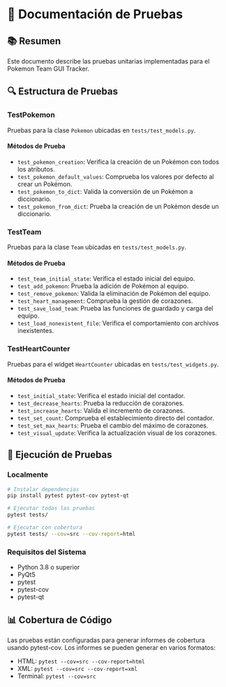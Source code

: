 # 🧪 Documentación de Pruebas

## 📚 Resumen

Este documento describe las pruebas unitarias implementadas para el Pokemon Team GUI Tracker.

## 🔍 Estructura de Pruebas

### TestPokemon

Pruebas para la clase `Pokemon` ubicadas en `tests/test_models.py`.

#### Métodos de Prueba

- `test_pokemon_creation`: Verifica la creación de un Pokémon con todos los atributos.
- `test_pokemon_default_values`: Comprueba los valores por defecto al crear un Pokémon.
- `test_pokemon_to_dict`: Valida la conversión de un Pokémon a diccionario.
- `test_pokemon_from_dict`: Prueba la creación de un Pokémon desde un diccionario.

### TestTeam

Pruebas para la clase `Team` ubicadas en `tests/test_models.py`.

#### Métodos de Prueba

- `test_team_initial_state`: Verifica el estado inicial del equipo.
- `test_add_pokemon`: Prueba la adición de Pokémon al equipo.
- `test_remove_pokemon`: Valida la eliminación de Pokémon del equipo.
- `test_heart_management`: Comprueba la gestión de corazones.
- `test_save_load_team`: Prueba las funciones de guardado y carga del equipo.
- `test_load_nonexistent_file`: Verifica el comportamiento con archivos inexistentes.

### TestHeartCounter

Pruebas para el widget `HeartCounter` ubicadas en `tests/test_widgets.py`.

#### Métodos de Prueba

- `test_initial_state`: Verifica el estado inicial del contador.
- `test_decrease_hearts`: Prueba la reducción de corazones.
- `test_increase_hearts`: Valida el incremento de corazones.
- `test_set_count`: Comprueba el establecimiento directo del contador.
- `test_set_max_hearts`: Prueba el cambio del máximo de corazones.
- `test_visual_update`: Verifica la actualización visual de los corazones.

## 🚀 Ejecución de Pruebas

### Localmente

```bash
# Instalar dependencias
pip install pytest pytest-cov pytest-qt

# Ejecutar todas las pruebas
pytest tests/

# Ejecutar con cobertura
pytest tests/ --cov=src --cov-report=html
```

### Requisitos del Sistema

- Python 3.8 o superior
- PyQt5
- pytest
- pytest-cov
- pytest-qt

## 📊 Cobertura de Código

Las pruebas están configuradas para generar informes de cobertura usando pytest-cov. Los informes se pueden generar en varios formatos:

- HTML: `pytest --cov=src --cov-report=html`
- XML: `pytest --cov=src --cov-report=xml`
- Terminal: `pytest --cov=src` 